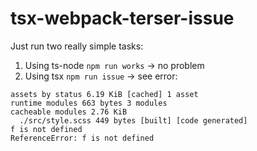 # tsx-webpack-terser-issue

Just run two really simple tasks:

1. Using ts-node `npm run works` -> no problem
2. Using tsx `npm run issue` -> see error:

```
assets by status 6.19 KiB [cached] 1 asset
runtime modules 663 bytes 3 modules
cacheable modules 2.76 KiB
  ./src/style.scss 449 bytes [built] [code generated]
f is not defined
ReferenceError: f is not defined
```
